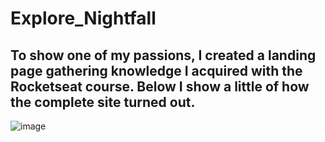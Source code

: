 # Explore_Nightfall

To show one of my passions, I created a landing page gathering knowledge I acquired with the Rocketseat course. 
Below I show a little of how the complete site turned out.
---------------------------------------------------------------------------------------------------------------
![image](https://github.com/rayanisouz/Explore_Nightfall/assets/111544279/9038a41e-6bbc-4a59-b015-75ee5f32df28)

